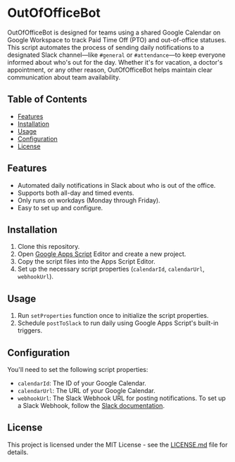 # OutOfOfficeBot

OutOfOfficeBot is designed for teams using a shared Google Calendar on Google Workspace to track Paid Time Off (PTO) and out-of-office statuses. This script automates the process of sending daily notifications to a designated Slack channel—like `#general` or `#attendance`—to keep everyone informed about who's out for the day. Whether it's for vacation, a doctor's appointment, or any other reason, OutOfOfficeBot helps maintain clear communication about team availability.

## Table of Contents

- [Features](#features)
- [Installation](#installation)
- [Usage](#usage)
- [Configuration](#configuration)
- [License](#license)

## Features

- Automated daily notifications in Slack about who is out of the office.
- Supports both all-day and timed events.
- Only runs on workdays (Monday through Friday).
- Easy to set up and configure.

## Installation

1. Clone this repository.
2. Open [Google Apps Script](https://www.google.com/script/start/) Editor and create a new project.
3. Copy the script files into the Apps Script Editor.
4. Set up the necessary script properties (`calendarId`, `calendarUrl`, `webhookUrl`).

## Usage

1. Run `setProperties` function once to initialize the script properties.
2. Schedule `postToSlack` to run daily using Google Apps Script's built-in triggers.

## Configuration

You'll need to set the following script properties:

- `calendarId`: The ID of your Google Calendar.
- `calendarUrl`: The URL of your Google Calendar.
- `webhookUrl`: The Slack Webhook URL for posting notifications. To set up a Slack Webhook, follow the [Slack documentation](https://api.slack.com/messaging/webhooks).

## License

This project is licensed under the MIT License - see the [LICENSE.md](LICENSE.md) file for details.
